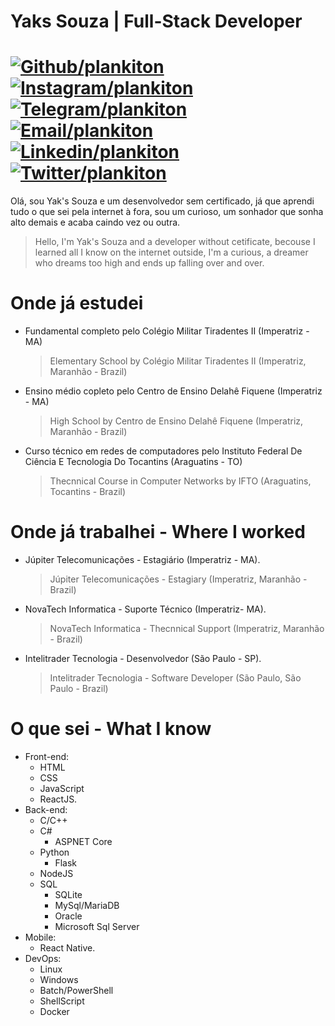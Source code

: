 # Yaks Souza | Full-Stack Developer



# [![Github/plankiton](https://camo.githubusercontent.com/57e6e285eca2428865a6ee7f5ba7c9f30166765211fd44096ee5b8c3ab188200/68747470733a2f2f696d672e69636f6e73382e636f6d2f666c75656e742f39362f3030303030302f6769746875622e706e67)](https://github.com/plankiton) [![Instagram/plankiton](https://camo.githubusercontent.com/026d55bed948b0a02322387cc80d4bbefe2eb07927a83b47375e3682e0618a99/68747470733a2f2f696d672e69636f6e73382e636f6d2f666c75656e742f39362f3030303030302f696e7374616772616d2d6e65772e706e67)](https://instagram.com/plank1ton) [![Telegram/plankiton](https://camo.githubusercontent.com/b227229f6020531b71aecf7f73b7c1255d09b01408d282ee2866e93f577a25bc/68747470733a2f2f696d672e69636f6e73382e636f6d2f666c75656e742f39362f3030303030302f74656c656772616d2d6170702e706e67)](https://t.me/plankiton) [![Email/plankiton](https://camo.githubusercontent.com/7b84b9b21305f1f8b72d6bfc5cd0fbf448354ff7c84513d43d2b34ad565362b8/68747470733a2f2f696d672e69636f6e73382e636f6d2f666c75656e742f39362f3030303030302f656d61696c2d6f70656e2e706e67)](mailto://pl4nk1ton@gmail.com) [![Linkedin/plankiton](https://camo.githubusercontent.com/c3aae05bca24b76260a337299ad83032637c85accd96b1b3dc67ca4957e2d6b9/68747470733a2f2f696d672e69636f6e73382e636f6d2f666c75656e742f39362f3030303030302f6c696e6b6564696e2e706e67)](https://linkedin.com/in/plankiton) [![Twitter/plankiton](https://camo.githubusercontent.com/d9d0e5ffd0d9695f025c9a4f35318047bb7764bec62894bc2a11e2feb1c05990/68747470733a2f2f696d672e69636f6e73382e636f6d2f666c75656e742f39362f3030303030302f747769747465722e706e67)](https://twitter.com/pl4nk1ton)



Olá, sou Yak's Souza e um desenvolvedor sem certificado, já que aprendi tudo o que sei pela internet à fora, sou um curioso, um sonhador que sonha alto demais e acaba caindo vez ou outra.

>  Hello, I'm Yak's Souza and a developer without cetificate, becouse I learned all I know on the internet outside, I'm a curious, a dreamer who dreams too high  and ends up falling over and over.



# Onde já estudei

- Fundamental completo pelo Colégio Militar Tiradentes II (Imperatriz - MA)

  > Elementary School by Colégio Militar Tiradentes II (Imperatriz, Maranhão - Brazil)

- Ensino médio copleto pelo Centro de Ensino Delahê Fiquene (Imperatriz - MA)

  > High School by Centro de Ensino Delahê Fiquene (Imperatriz, Maranhão - Brazil)

- Curso técnico em redes de computadores pelo Instituto Federal De Ciência E Tecnologia Do Tocantins (Araguatins - TO)

  > Thecnnical Course in Computer Networks  by IFTO (Araguatins, Tocantins - Brazil)

# Onde já trabalhei - Where I worked



- Júpiter Telecomunicações - Estagiário (Imperatriz - MA).

  > Júpiter Telecomunicações - Estagiary (Imperatriz, Maranhão - Brazil)

- NovaTech Informatica - Suporte Técnico (Imperatriz- MA).

  > NovaTech Informatica - Thecnnical Support (Imperatriz, Maranhão - Brazil)

- Intelitrader Tecnologia - Desenvolvedor (São Paulo - SP).

  > Intelitrader Tecnologia - Software Developer (São Paulo, São Paulo - Brazil)

# O que sei - What I know

- Front-end:
  - HTML
  - CSS
  - JavaScript
  - ReactJS.
- Back-end:
  - C/C++
  - C#
    - ASPNET Core
  - Python
    - Flask
  - NodeJS
  - SQL
    - SQLite
    - MySql/MariaDB
    - Oracle
    - Microsoft Sql Server
- Mobile:
  - React Native.
- DevOps:
  - Linux
  - Windows
  - Batch/PowerShell
  - ShellScript
  - Docker
